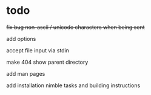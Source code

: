 # todo

~~fix bug non-ascii / unicode characters when being sent~~

add options

accept file input via stdin

make 404 show parent directory

add man pages

add installation nimble tasks and building instructions
